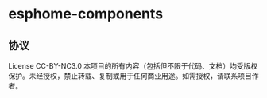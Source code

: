 # esphome-components
## 协议
License CC-BY-NC3.0
本项目的所有内容（包括但不限于代码、文档）均受版权保护。未经授权，禁止转载、复制或用于任何商业用途。如需授权，请联系项目作者。
